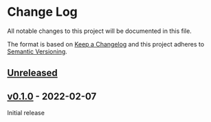 # Change Log

All notable changes to this project will be documented in this file.

The format is based on [Keep a Changelog](http://keepachangelog.com/)
and this project adheres to [Semantic Versioning](http://semver.org/).

## [Unreleased]

## [v0.1.0] - 2022-02-07

Initial release

[Unreleased]: https://github.com/rtic-rs/dwt-systick-monotonic/compare/v0.1.0...HEAD
[v0.1.0]: https://github.com/rtic-rs/dwt-systick-monotonic/compare/6f2a175...v0.1.0
